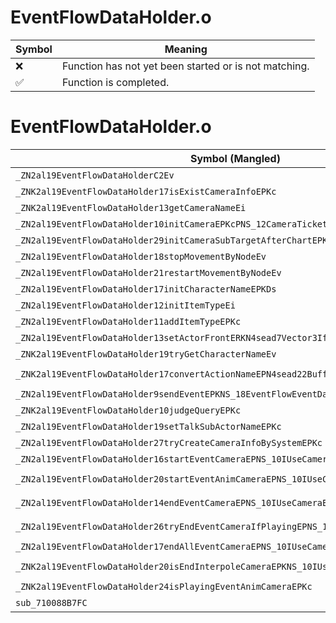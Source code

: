 # EventFlowDataHolder.o
| Symbol | Meaning 
| ------------- | ------------- 
| :x: | Function has not yet been started or is not matching. 
| :white_check_mark: | Function is completed. 


# EventFlowDataHolder.o
| Symbol (Mangled) | Symbol (Demangled) | Decompiled? |
| ------------- |  ------------- | ------------- |
| `_ZN2al19EventFlowDataHolderC2Ev` | `al::EventFlowDataHolder::EventFlowDataHolder(void)` | :white_check_mark: |
| `_ZNK2al19EventFlowDataHolder17isExistCameraInfoEPKc` | `al::EventFlowDataHolder::isExistCameraInfo(char const*)const` | :white_check_mark: |
| `_ZNK2al19EventFlowDataHolder13getCameraNameEi` | `al::EventFlowDataHolder::getCameraName(int)const` | :white_check_mark: |
| `_ZN2al19EventFlowDataHolder10initCameraEPKcPNS_12CameraTicketE` | `al::EventFlowDataHolder::initCamera(char const*,al::CameraTicket *)` | :white_check_mark: |
| `_ZN2al19EventFlowDataHolder29initCameraSubTargetAfterChartEPKNS_9LiveActorE` | `al::EventFlowDataHolder::initCameraSubTargetAfterChart(al::LiveActor const*)` | :white_check_mark: |
| `_ZN2al19EventFlowDataHolder18stopMovementByNodeEv` | `al::EventFlowDataHolder::stopMovementByNode(void)` | :white_check_mark: |
| `_ZN2al19EventFlowDataHolder21restartMovementByNodeEv` | `al::EventFlowDataHolder::restartMovementByNode(void)` | :white_check_mark: |
| `_ZN2al19EventFlowDataHolder17initCharacterNameEPKDs` | `al::EventFlowDataHolder::initCharacterName(char16_t const*)` | :white_check_mark: |
| `_ZN2al19EventFlowDataHolder12initItemTypeEi` | `al::EventFlowDataHolder::initItemType(int)` | :white_check_mark: |
| `_ZN2al19EventFlowDataHolder11addItemTypeEPKc` | `al::EventFlowDataHolder::addItemType(char const*)` | :white_check_mark: |
| `_ZN2al19EventFlowDataHolder13setActorFrontERKN4sead7Vector3IfEE` | `al::EventFlowDataHolder::setActorFront(sead::Vector3<float> const&)` | :white_check_mark: |
| `_ZNK2al19EventFlowDataHolder19tryGetCharacterNameEv` | `al::EventFlowDataHolder::tryGetCharacterName(void)const` | :white_check_mark: |
| `_ZNK2al19EventFlowDataHolder17convertActionNameEPN4sead22BufferedSafeStringBaseIcEEPKc` | `al::EventFlowDataHolder::convertActionName(sead::BufferedSafeStringBase<char> *,char const*)const` | :white_check_mark: |
| `_ZN2al19EventFlowDataHolder9sendEventEPKNS_18EventFlowEventDataE` | `al::EventFlowDataHolder::sendEvent(al::EventFlowEventData const*)` | :white_check_mark: |
| `_ZNK2al19EventFlowDataHolder10judgeQueryEPKc` | `al::EventFlowDataHolder::judgeQuery(char const*)const` | :white_check_mark: |
| `_ZN2al19EventFlowDataHolder19setTalkSubActorNameEPKc` | `al::EventFlowDataHolder::setTalkSubActorName(char const*)` | :white_check_mark: |
| `_ZN2al19EventFlowDataHolder27tryCreateCameraInfoBySystemEPKc` | `al::EventFlowDataHolder::tryCreateCameraInfoBySystem(char const*)` | :white_check_mark: |
| `_ZN2al19EventFlowDataHolder16startEventCameraEPNS_10IUseCameraEPKci` | `al::EventFlowDataHolder::startEventCamera(al::IUseCamera *,char const*,int)` | :white_check_mark: |
| `_ZN2al19EventFlowDataHolder20startEventAnimCameraEPNS_10IUseCameraEPKcS4_i` | `al::EventFlowDataHolder::startEventAnimCamera(al::IUseCamera *,char const*,char const*,int)` | :white_check_mark: |
| `_ZN2al19EventFlowDataHolder14endEventCameraEPNS_10IUseCameraEPKcib` | `al::EventFlowDataHolder::endEventCamera(al::IUseCamera *,char const*,int,bool)` | :white_check_mark: |
| `_ZN2al19EventFlowDataHolder26tryEndEventCameraIfPlayingEPNS_10IUseCameraEPKcib` | `al::EventFlowDataHolder::tryEndEventCameraIfPlaying(al::IUseCamera *,char const*,int,bool)` | :white_check_mark: |
| `_ZN2al19EventFlowDataHolder17endAllEventCameraEPNS_10IUseCameraE` | `al::EventFlowDataHolder::endAllEventCamera(al::IUseCamera *)` | :white_check_mark: |
| `_ZNK2al19EventFlowDataHolder20isEndInterpoleCameraEPKNS_10IUseCameraEPKc` | `al::EventFlowDataHolder::isEndInterpoleCamera(al::IUseCamera const*,char const*)const` | :white_check_mark: |
| `_ZNK2al19EventFlowDataHolder24isPlayingEventAnimCameraEPKc` | `al::EventFlowDataHolder::isPlayingEventAnimCamera(char const*)const` | :white_check_mark: |
| `sub_710088B7FC` | `` | :white_check_mark: |
